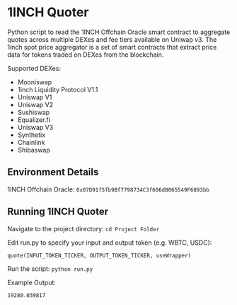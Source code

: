 # 1INCH Quoter

Python script to read the 1INCH Offchain Oracle smart contract to aggregate quotes across multiple DEXes and fee tiers available on Uniwap v3. The 1inch spot price aggregator is a set of smart contracts that extract price data for tokens traded on DEXes from the blockchain.

Supported DEXes:
- Mooniswap
- 1inch Liquidity Protocol V1.1
- Uniswap V1
- Uniswap V2
- Sushiswap
- Equalizer.fi
- Uniswap V3
- Synthetix
- Chainlink
- Shibaswap

## Environment Details

1INCH Offchain Oracle: `0x07D91f5fb9Bf7798734C3f606dB065549F6893bb`

## Running 1INCH Quoter

Navigate to the project directory:
`cd Project Folder`

Edit run.py to specify your input and output token (e.g. WBTC, USDC):

`quote(INPUT_TOKEN_TICKER, OUTPUT_TOKEN_TICKER, useWrapper)`

Run the script:
`python run.py`

Example Output:

`19280.039817`
